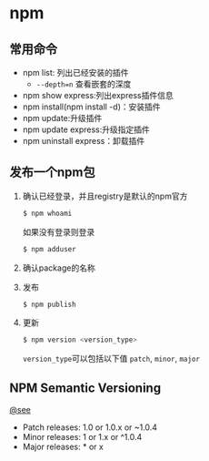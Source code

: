 # npm

## 常用命令

* npm list: 列出已经安装的插件
  * `--depth=n` 查看嵌套的深度
* npm show express:列出express插件信息
* npm install\(npm install -d\)：安装插件
* npm update:升级插件
* npm update express:升级指定插件
* npm uninstall express：卸载插件

## 发布一个npm包

1. 确认已经登录，并且registry是默认的npm官方

   ```bash
   $ npm whoami
   ```

   如果没有登录则登录

   ```bash
   $ npm adduser
   ```

2. 确认package的名称
3. 发布

   ```bash
   $ npm publish
   ```

4. 更新

   ```bash
   $ npm version <version_type>
   ```

   `version_type`可以包括以下值 `patch`, `minor`, `major`

## NPM Semantic Versioning

[@see](https://docs.npmjs.com/getting-started/semantic-versioning)

* Patch releases: 1.0 or 1.0.x or ~1.0.4
* Minor releases: 1 or 1.x or ^1.0.4
* Major releases: \* or x

